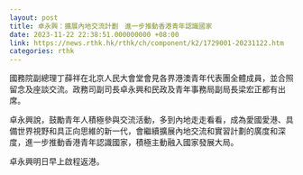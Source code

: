 ```yaml
---
layout: post
title: 卓永興：擴展內地交流計劃　進一步推動香港青年認識國家
date: 2023-11-22 22:38:51.000000000 +08:00
link: https://news.rthk.hk/rthk/ch/component/k2/1729001-20231122.htm
categories: rthk
---
```


國務院副總理丁薛祥在北京人民大會堂會見各界港澳青年代表團全體成員，並合照留念及座談交流。政務司副司長卓永興和民政及青年事務局副局長梁宏正都有出席。

卓永興說，鼓勵青年人積極參與交流活動，多到內地走走看看，成為愛國愛港、具備世界視野和具正向思維的新一代，會繼續擴展內地交流和實習計劃的廣度和深度，進一步推動香港青年認識國家，積極主動融入國家發展大局。

卓永興明日早上啟程返港。
